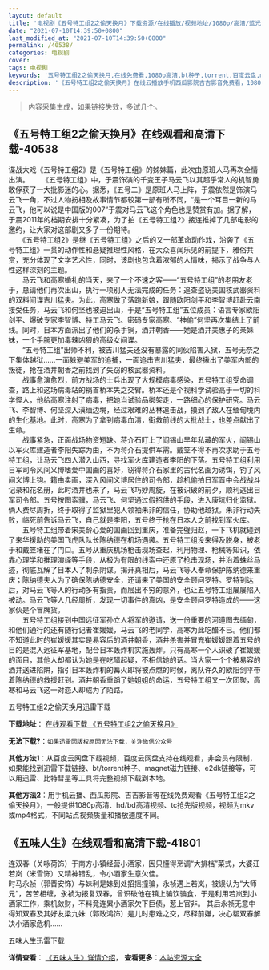 ```yaml
---
layout: default
title: '电视剧《五号特工组2之偷天换月》下载资源/在线播放/视频地址/1080p/高清/蓝光'
date: "2021-07-10T14:39:50+0800"
last_modified_at: "2021-07-10T14:39:50+0800"
permalink: /40538/
categories: 电视剧
cover:
tags: 电视剧
keywords: '五号特工组2之偷天换月,在线免费看,1080p高清,bt种子,torrent,百度云盘,magnet,磁力链,迅雷下载资源'
description: '《五号特工组2之偷天换月》在线云播放手机西瓜影院吉吉影音免费看，1080p高清bd/hd未删减完整版和tc抢先枪版，mkv/mp4格式，附带bt/torrent种子、magnet/磁力链、百度云盘、网盘资源迅雷下载链接'
---
```


>内容采集生成，如果链接失效，多试几个。


## 《五号特工组2之偷天换月》在线观看和高清下载-40538

谍战大戏《五号特工组2》是《五号特工组》的姊妹篇，此次由原班人马再次全情出演。 　　《五号特工组》中，于震饰演的千变王子马云飞以其超乎常人的机智勇敢俘获了一大批影迷的心。据悉，《五号二》是原班人马上阵，于震依然是饰演马云飞一角，不过人物扮相及故事情节都较第一部有所不同，&ldquo;是一个耳目一新的马云飞，他可以说是中国版的007”于震对马云飞这个角色也是赞赏有加。据了解，于震2011年的档期安排十分紧凑，为了拍《五号特工组2》接连推掉了几部电影的邀约，让大家对这部剧又多了一份期待。<br />　　《五号特工组2》是继《五号特工组》之后的又一部革命动作戏，沿袭了《五号特工组》一贯的动作性和悬疑推理性风格，在大众喜闻乐见的前提下，雅俗共赏，充分体现了文学艺术性，同时，该剧也包含着浓郁的人情味，揭示了战争与人性这样深刻的主题。<br />　　马云飞和高寒婚礼的当天，来了一个不速之客&mdash;—“五号特工组&rdquo;的老朋友老于，恳请他们再次出山，执行一项别人无法完成的任务：追查盗窃美国核武器资料的双料间谍吉川猛夫。为此，高寒做了落跑新娘，跟随欧阳剑平和李智博赶赴云南接受任务，马云飞和何坚也被迫出山，于是“五号特工组&rdquo;五位成员：语言专家欧阳剑平、爆破专家李智博、特工马云飞、密码专家高寒、&ldquo;神偷”何坚再次集结上了前线。同时，日本方面派出了他们的杀手锏，酒井朝香&mdash;—她是酒井美惠子的亲妹妹，一个手腕更加毒辣凶狠的高级女间谍。<br />　　“五号特工组&rdquo;出师不利，被吉川猛夫还没有暴露的同伙陷害入狱，五号无奈之下集体越狱&hellip;…一面躲避美军的追捕，一面追击吉川猛夫，最终揪出了美军内部的叛徒，抢在酒井朝香之前找到了失窃的核武器资料。<br />　　战事愈演愈烈，前方战场的士兵出现了大规模病毒感染，五号特工组受命调查，路上和这场病毒站的祸首桥本失之交臂。桥本还是个视科学试验高于一切的科学怪人，他给高寒注射了病毒，把她当试验品绑架走，一路细心的保护研究。马云飞、李智博、何坚深入滇缅边境，经过艰难的丛林追击战，摸到了敌人在缅甸境内的生化基地。此时，高寒为了拿到病毒血清，街救前线的大批战士，也差点献出了生命。<br />　　战事紧急，正面战场物资短缺。蒋介石盯上了阎锡山早年私藏的军火，阎锡山以军火库建造者李阳失踪为由，不为蒋介石提供军需。戴笠不得不再次求助于五号特工组，让马云飞四人潜入山西，寻找军火库建造者李阳的下落。五号特工组利用日军司令风间义博嗜爱中国画的喜好，窃得蒋介石家里的古代名画为诱饵，钓了风间义博上钩。籍由卖画，深入风间义博居住的司令部，趁机偷拍日军晋中会战战斗记录和花名册，此时酒井也来了，马云飞巧妙周旋，在被识破的前夕，顺利逃出日军司令部。五号按图索骥，马云飞、何坚通过假招供的手段，进入康坑归化监狱。俩人费尽周折，终于取得了监狱里犯人领袖朱非的信任，协助他越狱。朱非行动失败，临死前告诉马云飞，自己就是李阳，五号终于抢在日本人之前找到军火库。<br />　　五号特工组带着宋美龄心爱的国画回到重庆，准备完璧归赵，一下飞机就碰到了来华援助的美国飞虎队队长陈纳德在机场遇袭。五号特工组没来得及脱身，被老于和戴笠堵在了门口。五号从重庆机场枪击现场查起，利用物理、枪械等知识，依靠心理学和推理演绎等手段，从极为有限的线索中还原了枪击现场，并沿着蛛丝马迹，彻底瓦解了日本人了刺杀阴谋。揭开真相后，马云飞等人奉命保护陈纳德来重庆；陈纳德夫人为了确保陈纳德安全，还请来了美国的安全顾问罗特。罗特到达后，对马云飞等人的行动多有指责，而层出不穷的意外，也让五号特工组屡屡陷入被动。马云飞等人几经周折，发现一切事件的真凶，是安全顾问罗特造成的&mdash;—这家伙是个冒牌货。<br />　　五号特工组接到中国远征军孙立人将军的邀请，送一份重要的河道图去缅甸，和他们通行的还有随行记者崔媛媛，马云飞的老同学，高寒为此吃醋不已。他们都不知道此时的崔媛媛其实是易容后的酒井朝香，酒井杀害并冒充崔媛媛跟着五号的目的是混入远征军基地，配合日本轰炸机实施轰炸。只有高寒一个人识破了崔媛媛的面目，其他人却都认为她是在吃醋起疑，不相信她的话。当大家一个个被易容的酒井送进陷阱，指引日本轰炸机的篝火即将被点燃的时候，离队许久的欧阳剑平带着陈纳德的救援赶到。酒井朝香重蹈了她姐姐的命运，五号特工组又一次团聚，高寒和马云飞这一对恋人却成为了陌路。


五号特工组2之偷天换月迅雷下载

**下载地址**： [在线观看下载 《五号特工组2之偷天换月》](https://www.993dy.com//vod-detail-id-11817.html) 


**无法下载?**：`如果迅雷因版权原因无法下载，关注微信公众号 `

**其他方法1**：从百度云网盘下载视频，百度云网盘支持在线观看，非会员有限制，如果能找到迅雷下载链接、bt/torrent种子、magnet磁力链接、e2dk链接等，可以用迅雷、比特彗星等工具将完整视频下载到本地。

**其他方法2**：用手机云播、西瓜影院、吉吉影音等在线免费观看《五号特工组2之偷天换月》，一般提供1080p高清、hd/bd高清视频、tc抢先版视频，视频为mkv或mp4格式，不同站点视频质量和播放速度不同。


## 《五味人生》在线观看和高清下载-41801

连双春（关咏荷饰）于南方小镇经营小酒家，因只懂得烹调“大排档&rdquo;菜式，大婆汪若岚（米雪饰）又精神错乱，令小酒家生意欠佳。<br />时马永祯（郭晋安饰）与妹利是妹到处招摇撞骗，永祯遇上若岚，被误认为&ldquo;大师兄&rdquo;，苦苦相缠，永祯为报复双春，曾识破他在镇上骗饮骗食，于是利用若岚到小酒家工作，乘机敛财，不料竟连累小酒家欠下巨债，惹上官非。 其后永祯无意中得知双春及其好友梁九妹（郭政鸿饰）是儿时患难之交，尽释前嫌，决心帮双春解决小酒家危机&hellip;…


五味人生迅雷下载

**详情查看**： [《五味人生》详情介绍](/movie/41801/)， **查看更多**：[本站资源大全](/movie/t/all/)

